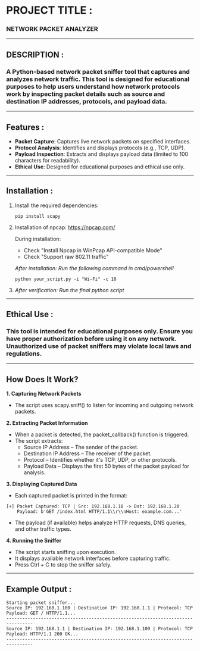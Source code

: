 # **PROJECT TITLE :**

### **NETWORK PACKET ANALYZER**
---
## **DESCRIPTION :**

### A Python-based network packet sniffer tool that captures and analyzes network traffic. This tool is designed for educational purposes to help users understand how network protocols work by inspecting packet details such as source and destination IP addresses, protocols, and payload data.
---
## **Features :**

- **Packet Capture**: Captures live network packets on specified interfaces.
- **Protocol Analysis**: Identifies and displays protocols (e.g., TCP, UDP).
- **Payload Inspection**: Extracts and displays payload data (limited to 100 characters for readability).
- **Ethical Use**: Designed for educational purposes and ethical use only.
---
## **Installation :**

1. Install the required dependencies:
   ```
   pip install scapy
   ```
2. Installation of npcap: https://npcap.com/

   During installation:
   - Check "Install Npcap in WinPcap API-compatible Mode"
   - Check "Support raw 802.11 traffic"

   *After installation: Run the following command in cmd/powershell*
   ```
   python your_script.py -i "Wi-Fi" -c 10
   ```

3. *After verification: Run the final python script*

---
## **Ethical Use :**

### This tool is intended for educational purposes only. Ensure you have proper authorization before using it on any network. Unauthorized use of packet sniffers may violate local laws and regulations.
---

## How Does It Work?

**1. Capturing Network Packets**
   - The script uses scapy.sniff() to listen for incoming and outgoing network packets.

**2. Extracting Packet Information**
   - When a packet is detected, the packet_callback() function is triggered.
   - The script extracts:
       - Source IP Address – The sender of the packet.
       - Destination IP Address – The receiver of the packet.
       - Protocol – Identifies whether it's TCP, UDP, or other protocols.
       - Payload Data – Displays the first 50 bytes of the packet payload for analysis.

**3. Displaying Captured Data**
   - Each captured packet is printed in the format:
```
[+] Packet Captured: TCP | Src: 192.168.1.10 -> Dst: 192.168.1.20
    Payload: b'GET /index.html HTTP/1.1\\r\\nHost: example.com...'
```
   - The payload (if available) helps analyze HTTP requests, DNS queries, and other traffic types.

**4. Running the Sniffer**
   - The script starts sniffing upon execution.
   - It displays available network interfaces before capturing traffic.
   - Press Ctrl + C to stop the sniffer safely.

---
## **Example Output :**

```
Starting packet sniffer...
Source IP: 192.168.1.100 | Destination IP: 192.168.1.1 | Protocol: TCP
Payload: GET / HTTP/1.1...
--------------------------------------------------------------------------------
Source IP: 192.168.1.1 | Destination IP: 192.168.1.100 | Protocol: TCP
Payload: HTTP/1.1 200 OK...
--------------------------------------------------------------------------------
```
